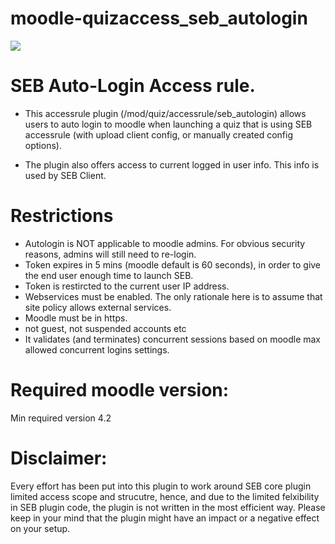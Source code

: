 # moodle-quizaccess_seb_autologin
![](https://github.com/ethz-let/moodle-quizaccess_seb_autologin/actions/workflows/moodle-plugin-ci.yml/badge.svg)

# SEB Auto-Login Access rule.

* This accessrule plugin (/mod/quiz/accessrule/seb_autologin) allows users to auto login to moodle when launching a quiz that is using SEB accessrule (with upload client config, or manually created config options).

* The plugin also offers access to current logged in user info. This info is used by SEB Client.

# Restrictions
* Autologin is NOT applicable to moodle admins. For obvious security reasons, admins will still need to re-login.
* Token expires in 5 mins (moodle default is 60 seconds), in order to give the end user enough time to launch SEB.
* Token is restircted to the current user IP address.
* Webservices must be enabled. The only rationale here is to assume that site policy allows external services.
* Moodle must be in https.
* not guest, not suspended accounts etc
* It validates (and terminates) concurrent sessions based on moodle max allowed concurrent logins settings.

# Required moodle version:
 Min required version 4.2

# Disclaimer:
Every effort has been put into this plugin to work around SEB core plugin limited access scope and strucutre, hence, and due to the limited felxibility in SEB plugin code, the plugin is not written in the most efficient way. Please keep in your mind that the plugin might have an impact or a negative effect on your setup.
